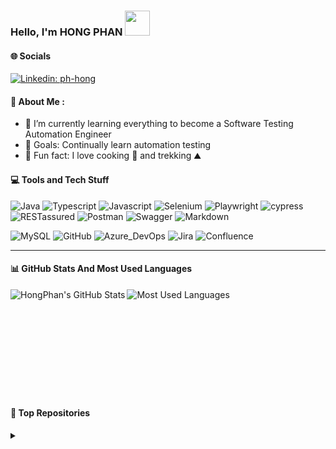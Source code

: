 ### Hello, I'm HONG PHAN <img src="https://media.giphy.com/media/j5oMK60WVe1w9YaaOa/source.gif" width="40"></h2>
<img align='right' width="200">


#### 🌐 Socials
[![Linkedin: ph-hong](https://img.shields.io/badge/HongPhan-0077B5?style=flat&logo=linkedin&logoColor=white&link=linkedin.com/in/ph-hong/)](https://www.linkedin.com/in/ph-hong/)


 #### 🍁 About Me :
- 🌱 I’m currently learning everything to become a Software Testing Automation Engineer
- 🎯 Goals: Continually learn automation testing
- 🌟 Fun fact: I love cooking 🍲 and trekking ⛰


#### 💻 Tools and Tech Stuff
![Java](https://img.shields.io/badge/Java-ED8B00?style=flat&logo=openjdk&logoColor=white)
![Typescript](https://shields.io/badge/TypeScript-3178C6?logo=TypeScript&logoColor=FFF&style=flat-square)
![Javascript](https://img.shields.io/badge/JavaScript-F7DF1E?style=flat&logo=javascript&logoColor=black)
![Selenium](https://img.shields.io/badge/-Selenium-%43B02A?style=flat&logo=selenium&logoColor=white)
![Playwright](https://img.shields.io/badge/-Playwright-%232EAD33?style=flat&for-the-badge&logo=playwright&logoColor=white)
![cypress](https://img.shields.io/badge/-Cypress-%23E5E5E5?style=flat&logo=cypress&logoColor=058a5e)
![RESTassured](https://img.shields.io/badge/-REST_assured-2c8441?style=flat)
![Postman](https://img.shields.io/badge/Postman-FF6C37?style=flat&logo=Postman&logoColor=white)
![Swagger](https://img.shields.io/badge/-Swagger-%23Clojure?style=flat&for-the-badge&logo=swagger&logoColor=white)
![Markdown](https://img.shields.io/badge/Markdown-%23000000.svg?style=flat&logo=markdown&logoColor=white)

![MySQL](https://img.shields.io/badge/MySql-%2300f.svg?style=flat&logo=mysql&logoColor=white) 
![GitHub](https://img.shields.io/badge/GitHub-100000?style=flat&logo=github&logoColor=white) 
![Azure_DevOps](https://img.shields.io/badge/Azure_DevOps-0078D7?style=flat&logo=azure-devops&logoColor=white) 
![Jira](https://img.shields.io/badge/Jira-%230A0FFF.svg?style=flat&logo=jira&logoColor=white) 
![Confluence](https://img.shields.io/badge/Confluence-%23172BF4.svg?style=flat&logo=confluence&logoColor=white)

---

#### 📊 GitHub Stats And Most Used Languages

<a href="https://github.com/ph-hong"><img align="left" alt="HongPhan's GitHub Stats" src="https://github-readme-stats.vercel.app/api?username=ph-hong&show_icons=true&theme=dracula" /></a>  <a href="https://github.com/ph-hong"><img align="left" alt="Most Used Languages" src="https://github-readme-stats.vercel.app/api/top-langs/?username=ph-hong&show_icons=true&theme=dracula" /></a> 

<br />
<br />
<br />
<br />
<br />
<br />
<br />
<br />
<br />
<br />

#### 🔗 Top Repositories
<details>
  <summary></summary>
<a href="https://github.com/ph-hong/maven-fw-bankguru">
  <img align="center" src="https://github-readme-stats.vercel.app/api/pin/?username=ph-hong&repo=maven-fw-bankguru&theme=dracula" />
</a>
<a href="https://github.com/ph-hong/maven-fw-nopcommerce">
  <img align="center" src="https://github-readme-stats.vercel.app/api/pin/?username=ph-hong&repo=maven-fw-nopcommerce&theme=dracula" />
</a>
<a href="https://github.com/ph-hong/cypress-fw-gui">
  <img align="center" src="https://github-readme-stats.vercel.app/api/pin/?username=ph-hong&repo=cypress-fw-gui&theme=dracula" />
</a>
</details>
